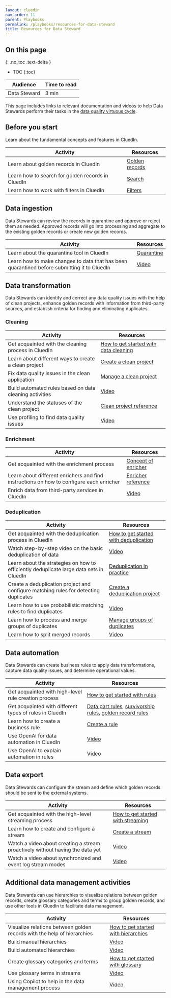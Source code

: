 ```yaml
---
layout: cluedin
nav_order: 11
parent: Playbooks
permalink: /playbooks/resources-for-data-steward
title: Resources for Data Steward
---
```

## On this page
{: .no_toc .text-delta }
- TOC
{:toc}

| Audience | Time to read |
|--|--|
| Data Steward | 3 min |

This page includes links to relevant documentation and videos to help Data Stewards perform their tasks in the [data quality virtuous cycle](/playbooks/start-your-cluedin-project#data-journey).

## Before you start

Learn about the fundamental concepts and features in CluedIn.

| Activity | Resources |
|--|--|
| Learn about golden records in CluedIn | [Golden records](/key-terms-and-features/golden-records) |
| Learn how to search for golden records in CluedIn | [Search](/key-terms-and-features/search) |
| Learn how to work with filters in CluedIn | [Filters](/key-terms-and-features/filters) |

## Data ingestion

Data Stewards can review the records in quarantine and approve or reject them as needed. Approved records will go into processing and aggregate to the existing golden records or create new golden records.

| Activity | Resources |
|--|--|
| Learn about the quarantine tool in CluedIn| [Quarantine](/integration/additional-operations-on-records/quarantine) |
| Learn how to make changes to data that has been quarantined before submitting it to CluedIn | [Video](https://vimeo.com/manage/videos/818029549) |

## Data transformation

Data Stewards can identify and correct any data quality issues with the help of clean projects, enhance golden records with information from third-party sources, and establish criteria for finding and eliminating duplicates.

### Cleaning

| Activity | Resources |
|--|--|
| Get acquainted with the cleaning process in CluedIn | [How to get started with data cleaning](/getting-started/manual-data-cleaning) |
| Learn about different ways to create a clean project | [Create a clean project](/preparation/clean/create-clean-project) |
| Fix data quality issues in the clean application | [Manage a clean project](/preparation/clean/manage-clean-project) |
| Build automated rules based on data cleaning activities | [Video](https://vimeo.com/manage/videos/818226739) |
| Understand the statuses of the clean project | [Clean project reference](/preparation/clean/clean-reference) |
| Use profiling to find data quality issues | [Video](https://vimeo.com/manage/videos/915819936) |

### Enrichment

| Activity | Resources |
|--|--|
| Get acquainted with the enrichment process | [Concept of enricher](/preparation/enricher/concept-of-enricher) |
| Learn about different enrichers and find instructions on how to configure each enricher | [Enricher reference](/preparation/enricher/enricher-reference) |
| Enrich data from third-party services in CluedIn | [Video](https://vimeo.com/manage/videos/818212859) |

### Deduplication

| Activity | Resources |
|--|--|
| Get acquainted with the deduplication process in CluedIn | [How to get started with deduplication](/getting-started/data-deduplication) |
| Watch step-by-step video on the basic deduplication of data | [Video](https://vimeo.com/manage/videos/818181700) |
| Learn about the strategies on how to efficiently deduplicate large data sets in CluedIn | [Deduplication in practice](/management/deduplication/deduplication-in-practice) |
| Create a deduplication project and configure matching rules for detecting duplicates | [Create a deduplication project](/management/deduplication/create-a-deduplication-project) |
| Learn how to use probabilistic matching rules to find duplicates | [Video](https://vimeo.com/manage/videos/818195428) |
| Learn how to process and merge groups of duplicates | [Manage groups of duplicates](/management/deduplication/manage-groups-of-duplicates) |
| Learn how to split merged records | [Video](https://vimeo.com/manage/videos/818196287) |

## Data automation

Data Stewards can create business rules to apply data transformations, capture data quality issues, and determine operational values.

| Activity | Resources |
|--|--|
| Get acquainted with high-level rule creation process | [How to get started with rules](/getting-started/rule-builder) |
| Get acquainted with different types of rules in CluedIn | [Data part rules](/management/rules/rule-types#data-parts-rules), [survivorship rules](/management/rules/rule-types#survivorship-rules), [golden record rules](/management/rules/rule-types#golden-record-rules) |
| Learn how to create a business rule | [Create a rule](/management/rules/create-rule) |
| Use OpenAI for data automation in CluedIn | [Video](https://vimeo.com/manage/videos/811556560) |
| Use OpenAI to explain automation in rules | [Video](https://vimeo.com/manage/videos/811562503) |

## Data export

Data Stewards can configure the stream and define which golden records should be sent to the external systems.

| Activity | Resources |
|--|--|
| Get acquainted with the high-level streaming process | [How to get started with streaming](/getting-started/data-streaming) |
| Learn how to create and configure a stream | [Create a stream](/consume/streams/create-a-stream) |
| Watch a video about creating a stream proactively without having the data yet | [Video](https://vimeo.com/manage/videos/818559305) |
| Watch a video about synchronized and event log stream modes | [Video](https://vimeo.com/manage/videos/818044917) |

## Additional data management activities

Data Stewards can use hierarchies to visualize relations between golden records, create glossary categories and terms to group golden records, and use other tools in CluedIn to facilitate data management.

| Activity | Resources |
|--|--|
| Visualize relations between golden records with the help of hierarchies | [How to get started with hierarchies](/getting-started/hierarchy-builder) |
| Build manual hierarchies | [Video](https://vimeo.com/manage/videos/818043927) |
| Build automated hierarchies | [Video](https://vimeo.com/manage/videos/818032837) |
| Create glossary categories and terms | [How to get started with glossary](/getting-started/glossary) |
| Use glossary terms in streams | [Video](https://vimeo.com/manage/videos/818045893) |
| Using Copilot to help in the data management process | [Video](https://vimeo.com/manage/videos/915817750) |